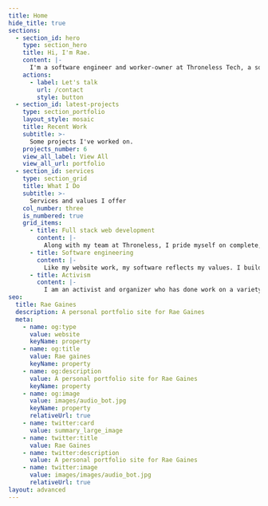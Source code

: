 ```yaml
---
title: Home
hide_title: true
sections:
  - section_id: hero
    type: section_hero
    title: Hi, I'm Rae.
    content: |-
      I'm a software engineer and worker-owner at Throneless Tech, a social justice-focused tech collective.
    actions:
      - label: Let's talk
        url: /contact
        style: button
  - section_id: latest-projects
    type: section_portfolio
    layout_style: mosaic
    title: Recent Work
    subtitle: >-
      Some projects I've worked on.
    projects_number: 6
    view_all_label: View All
    view_all_url: portfolio
  - section_id: services
    type: section_grid
    title: What I Do
    subtitle: >-
      Services and values I offer
    col_number: three
    is_numbered: true
    grid_items:
      - title: Full stack web development
        content: |-
          Along with my team at Throneless, I pride myself on complete, accessible, responsive work that is long lasting and durable for causes I believe in. I work with clients to create the right look and feel for their site or app, valuing their knowledge of their cause and brand with my knowledge of systems and code.
      - title: Software engineering
        content: |-
          Like my website work, my software reflects my values. I build carefully and thoughtfully to create applications that are easy to use and effective. My development and engineering work is mostly in JavaScript and Ruby, with a bit of Python now and then.
      - title: Activism
        content: |-
          I am an activist and organizer who has done work on a variety of issues, including reproductive justice, gender parity, racial equity, internet freedom and most recently, mutual aid. I care as deeply about building responsible, accessible software and websites as I do about the issues and causes I’m building for.
seo:
  title: Rae Gaines
  description: A personal portfolio site for Rae Gaines
  meta:
    - name: og:type
      value: website
      keyName: property
    - name: og:title
      value: Rae gaines
      keyName: property
    - name: og:description
      value: A personal portfolio site for Rae Gaines
      keyName: property
    - name: og:image
      value: images/audio_bot.jpg
      keyName: property
      relativeUrl: true
    - name: twitter:card
      value: summary_large_image
    - name: twitter:title
      value: Rae Gaines
    - name: twitter:description
      value: A personal portfolio site for Rae Gaines
    - name: twitter:image
      value: images/images/audio_bot.jpg
      relativeUrl: true
layout: advanced
---
```

